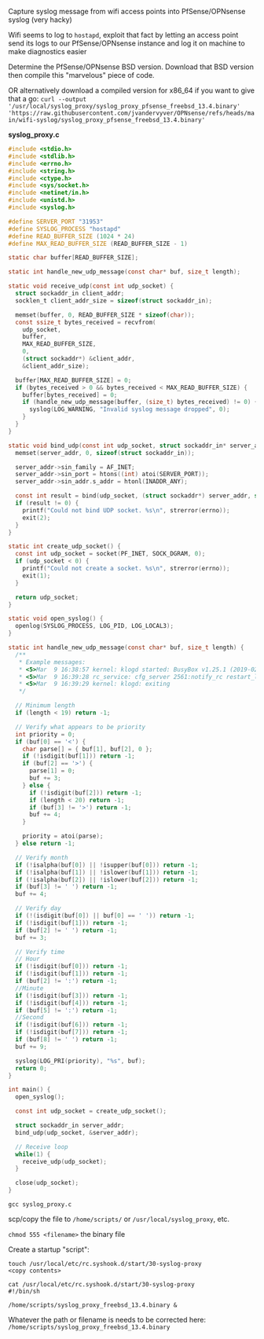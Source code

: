 Capture syslog message from wifi access points into PfSense/OPNsense syslog (very hacky)

Wifi seems to log to `hostapd`, exploit that fact by letting an access point send its logs to our PfSense/OPNsense instance and log it on machine to make diagnostics easier

Determine the PfSense/OPNsense BSD version.  Download that BSD version then compile this "marvelous" piece of code.

OR alternatively download a compiled version for x86_64 if you want to give that a go:
`curl --output '/usr/local/syslog_proxy/syslog_proxy_pfsense_freebsd_13.4.binary'  'https://raw.githubusercontent.com/jvandervyver/OPNsense/refs/heads/main/wifi-syslog/syslog_proxy_pfsense_freebsd_13.4.binary'`

**syslog_proxy.c**
```c
#include <stdio.h>
#include <stdlib.h>
#include <errno.h>
#include <string.h>
#include <ctype.h>
#include <sys/socket.h>
#include <netinet/in.h>
#include <unistd.h>
#include <syslog.h>

#define SERVER_PORT "31953"
#define SYSLOG_PROCESS "hostapd"
#define READ_BUFFER_SIZE (1024 * 24)
#define MAX_READ_BUFFER_SIZE (READ_BUFFER_SIZE - 1)

static char buffer[READ_BUFFER_SIZE];

static int handle_new_udp_message(const char* buf, size_t length);

static void receive_udp(const int udp_socket) {
  struct sockaddr_in client_addr;
  socklen_t client_addr_size = sizeof(struct sockaddr_in);

  memset(buffer, 0, READ_BUFFER_SIZE * sizeof(char));
  const ssize_t bytes_received = recvfrom(
    udp_socket,
    buffer,
    MAX_READ_BUFFER_SIZE,
    0,
    (struct sockaddr*) &client_addr,
    &client_addr_size);

  buffer[MAX_READ_BUFFER_SIZE] = 0;
  if (bytes_received > 0 && bytes_received < MAX_READ_BUFFER_SIZE) {
    buffer[bytes_received] = 0;
    if (handle_new_udp_message(buffer, (size_t) bytes_received) != 0) {
      syslog(LOG_WARNING, "Invalid syslog message dropped", 0);
    }
  }
}

static void bind_udp(const int udp_socket, struct sockaddr_in* server_addr) {
  memset(server_addr, 0, sizeof(struct sockaddr_in));

  server_addr->sin_family = AF_INET;
  server_addr->sin_port = htons((int) atoi(SERVER_PORT));
  server_addr->sin_addr.s_addr = htonl(INADDR_ANY);

  const int result = bind(udp_socket, (struct sockaddr*) server_addr, sizeof(struct sockaddr_in));
  if (result != 0) {
    printf("Could not bind UDP socket. %s\n", strerror(errno));
    exit(2);
  }
}

static int create_udp_socket() {
  const int udp_socket = socket(PF_INET, SOCK_DGRAM, 0);
  if (udp_socket < 0) {
    printf("Could not create a socket. %s\n", strerror(errno));
    exit(1);
  }

  return udp_socket;
}

static void open_syslog() {
  openlog(SYSLOG_PROCESS, LOG_PID, LOG_LOCAL3);
}

static int handle_new_udp_message(const char* buf, size_t length) {
  /**
   * Example messages:
   * <5>Mar  9 16:38:57 kernel: klogd started: BusyBox v1.25.1 (2019-02-02 13:16:50 EST)
   * <5>Mar  9 16:39:28 rc_service: cfg_server 2561:notify_rc restart_logger
   * <5>Mar  9 16:39:29 kernel: klogd: exiting
   */

  // Minimum length
  if (length < 19) return -1;

  // Verify what appears to be priority
  int priority = 0;
  if (buf[0] == '<') {
    char parse[] = { buf[1], buf[2], 0 };
    if (!isdigit(buf[1])) return -1;
    if (buf[2] == '>') {
      parse[1] = 0;
      buf += 3;
    } else {
      if (!isdigit(buf[2])) return -1;
      if (length < 20) return -1;
      if (buf[3] != '>') return -1;
      buf += 4;
    }

    priority = atoi(parse);
  } else return -1;

  // Verify month
  if (!isalpha(buf[0]) || !isupper(buf[0])) return -1;
  if (!isalpha(buf[1]) || !islower(buf[1])) return -1;
  if (!isalpha(buf[2]) || !islower(buf[2])) return -1;
  if (buf[3] != ' ') return -1;
  buf += 4;

  // Verify day
  if (!(isdigit(buf[0]) || buf[0] == ' ')) return -1;
  if (!isdigit(buf[1])) return -1;
  if (buf[2] != ' ') return -1;
  buf += 3;

  // Verify time
  // Hour
  if (!isdigit(buf[0])) return -1;
  if (!isdigit(buf[1])) return -1;
  if (buf[2] != ':') return -1;
  //Minute
  if (!isdigit(buf[3])) return -1;
  if (!isdigit(buf[4])) return -1;
  if (buf[5] != ':') return -1;
  //Second
  if (!isdigit(buf[6])) return -1;
  if (!isdigit(buf[7])) return -1;
  if (buf[8] != ' ') return -1;
  buf += 9;

  syslog(LOG_PRI(priority), "%s", buf);
  return 0;
}

int main() {
  open_syslog();

  const int udp_socket = create_udp_socket();

  struct sockaddr_in server_addr;
  bind_udp(udp_socket, &server_addr);

  // Receive loop
  while(1) {
    receive_udp(udp_socket);
  }

  close(udp_socket);
}
```

`gcc syslog_proxy.c`

scp/copy the file to `/home/scripts/` or `/usr/local/syslog_proxy`, etc.

`chmod 555 <filename>` the binary file

Create a startup "script":
```
touch /usr/local/etc/rc.syshook.d/start/30-syslog-proxy
<copy contents>
```

```
cat /usr/local/etc/rc.syshook.d/start/30-syslog-proxy
#!/bin/sh

/home/scripts/syslog_proxy_freebsd_13.4.binary &
```

Whatever the path or filename is needs to be corrected here: `/home/scripts/syslog_proxy_freebsd_13.4.binary`
